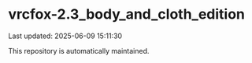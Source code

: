 # vrcfox-2.3_body_and_cloth_edition

Last updated: 2025-06-09 15:11:30

This repository is automatically maintained.

